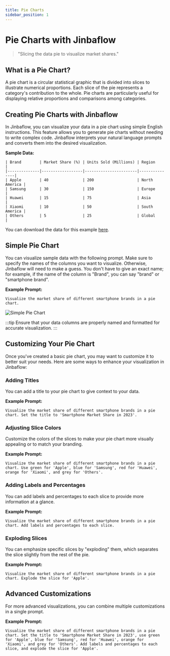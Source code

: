 ```yaml
---
title: Pie Charts
sidebar_position: 1
---
```


# Pie Charts with Jinbaflow

> "Slicing the data pie to visualize market shares."

## What is a Pie Chart?
A pie chart is a circular statistical graphic that is divided into slices to illustrate numerical proportions. Each slice of the pie represents a category's contribution to the whole. Pie charts are particularly useful for displaying relative proportions and comparisons among categories.


## Creating Pie Charts with Jinbaflow
In Jinbaflow, you can visualize your data in a pie chart using simple English instructions. This feature allows you to generate pie charts without needing to write complex code. Jinbaflow interprets your natural language prompts and converts them into the desired visualization.

**Sample Data:**
```table
| Brand        | Market Share (%) | Units Sold (Millions) | Region        |
|--------------|------------------|-----------------------|---------------|
| Apple        | 40               | 200                   | North America |
| Samsung      | 30               | 150                   | Europe        |
| Huawei       | 15               | 75                    | Asia          |
| Xiaomi       | 10               | 50                    | South America |
| Others       | 5                | 25                    | Global        |
```

You can download the data for this example [here](https://example.com/sample_data.csv).

## Simple Pie Chart
You can visualize sample data with the following prompt. Make sure to specify the names of the columns you want to visualize. Otherwise, Jinbaflow will need to make a guess. You don't have to give an exact name; for example, if the name of the column is "Brand", you can say "brand" or "smartphone brand".

**Example Prompt:**
```
Visualize the market share of different smartphone brands in a pie chart.
```

<div style={{ display: "flex", justifyContent: "center", alignItems: "center" }}>
<img
  src={require('/img/tutorial/simple_pie_chart.png').default}
  alt="Simple Pie Chart"
style={{ maxWidth: "70%", height: "auto" }}
/>
</div>


:::tip
Ensure that your data columns are properly named and formatted for accurate visualization.
:::

## Customizing Your Pie Chart
Once you've created a basic pie chart, you may want to customize it to better suit your needs. Here are some ways to enhance your visualization in Jinbaflow:

### Adding Titles
You can add a title to your pie chart to give context to your data.

**Example Prompt:**
```
Visualize the market share of different smartphone brands in a pie chart. Set the title to 'Smartphone Market Share in 2023'.
```

### Adjusting Slice Colors
Customize the colors of the slices to make your pie chart more visually appealing or to match your branding.

**Example Prompt:**
```
Visualize the market share of different smartphone brands in a pie chart. Use green for 'Apple', blue for 'Samsung', red for 'Huawei', orange for 'Xiaomi', and grey for 'Others'.
```

### Adding Labels and Percentages
You can add labels and percentages to each slice to provide more information at a glance.

**Example Prompt:**
```
Visualize the market share of different smartphone brands in a pie chart. Add labels and percentages to each slice.
```

### Exploding Slices
You can emphasize specific slices by "exploding" them, which separates the slice slightly from the rest of the pie.

**Example Prompt:**
```
Visualize the market share of different smartphone brands in a pie chart. Explode the slice for 'Apple'.
```

## Advanced Customizations
For more advanced visualizations, you can combine multiple customizations in a single prompt.

**Example Prompt:**
```
Visualize the market share of different smartphone brands in a pie chart. Set the title to 'Smartphone Market Share in 2023', use green for 'Apple', blue for 'Samsung', red for 'Huawei', orange for 'Xiaomi', and grey for 'Others'. Add labels and percentages to each slice, and explode the slice for 'Apple'.
```
